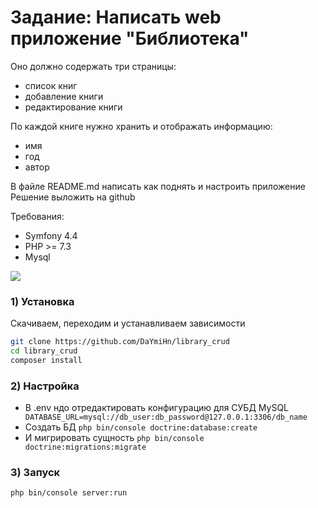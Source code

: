 # Задание: Написать web приложение "Библиотека"
Оно должно содержать три страницы:
* список книг
* добавление книги
* редактирование книги

По каждой книге нужно хранить и отображать информацию:
* имя
* год
* автор

В файле README.md написать как поднять и настроить приложение
Решение выложить на github

Требования:
* Symfony 4.4
* PHP >= 7.3
* Mysql

![](https://i.yapx.ru/GZ41n.gif)

### 1) Установка

Скачиваем, переходим и устанавливаем зависимости 

```sh
git clone https://github.com/DaYmiHn/library_crud
cd library_crud
composer install
```
### 2) Настройка
- В .env ндо отредактировать конфигурацию для СУБД MySQL
``` DATABASE_URL=mysql://db_user:db_password@127.0.0.1:3306/db_name```
- Создать БД
``` php bin/console doctrine:database:create ```
- И мигрировать сущность
``` php bin/console doctrine:migrations:migrate ```




### 3) Запуск
```sh
php bin/console server:run
```


